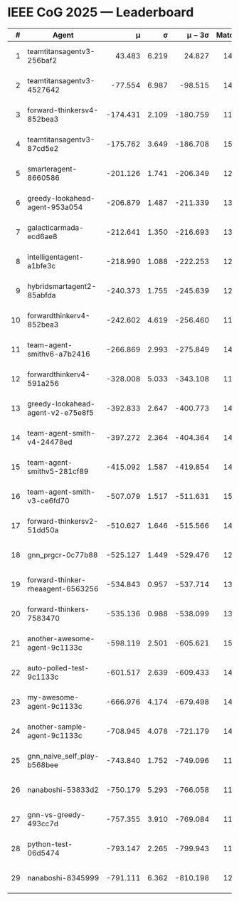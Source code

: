 # IEEE CoG 2025 — Leaderboard

| # | Agent | μ | σ | μ − 3σ | Matches | Updated |
|---:|---|---:|---:|---:|---:|---|
| 1 | teamtitansagentv3-256baf2 | 43.483 | 6.219 | 24.827 | 14836 | 2025-08-22 09:07 |
| 2 | teamtitansagentv3-4527642 | -77.554 | 6.987 | -98.515 | 14170 | 2025-08-22 09:07 |
| 3 | forward-thinkersv4-852bea3 | -174.431 | 2.109 | -180.759 | 11478 | 2025-08-22 09:07 |
| 4 | teamtitansagentv3-87cd5e2 | -175.762 | 3.649 | -186.708 | 15386 | 2025-08-22 09:07 |
| 5 | smarteragent-8660586 | -201.126 | 1.741 | -206.349 | 12205 | 2025-08-22 09:07 |
| 6 | greedy-lookahead-agent-953a054 | -206.879 | 1.487 | -211.339 | 13932 | 2025-08-22 09:07 |
| 7 | galacticarmada-ecd6ae8 | -212.641 | 1.350 | -216.693 | 13720 | 2025-08-22 09:07 |
| 8 | intelligentagent-a1bfe3c | -218.990 | 1.088 | -222.253 | 12356 | 2025-08-22 09:07 |
| 9 | hybridsmartagent2-85abfda | -240.373 | 1.755 | -245.639 | 12889 | 2025-08-22 09:07 |
| 10 | forwardthinkerv4-852bea3 | -242.602 | 4.619 | -256.460 | 11795 | 2025-08-22 09:07 |
| 11 | team-agent-smithv6-a7b2416 | -266.869 | 2.993 | -275.849 | 14220 | 2025-08-22 09:07 |
| 12 | forwardthinkerv4-591a256 | -328.008 | 5.033 | -343.108 | 11971 | 2025-08-22 09:07 |
| 13 | greedy-lookahead-agent-v2-e75e8f5 | -392.833 | 2.647 | -400.773 | 14292 | 2025-08-22 09:07 |
| 14 | team-agent-smith-v4-24478ed | -397.272 | 2.364 | -404.364 | 14982 | 2025-08-22 09:07 |
| 15 | team-agent-smithv5-281cf89 | -415.092 | 1.587 | -419.854 | 14460 | 2025-08-22 09:07 |
| 16 | team-agent-smith-v3-ce6fd70 | -507.079 | 1.517 | -511.631 | 15722 | 2025-08-22 09:07 |
| 17 | forward-thinkersv2-51dd50a | -510.627 | 1.646 | -515.566 | 14268 | 2025-08-22 09:07 |
| 18 | gnn_prgcr-0c77b88 | -525.127 | 1.449 | -529.476 | 12990 | 2025-08-22 09:07 |
| 19 | forward-thinker-rheaagent-6563256 | -534.843 | 0.957 | -537.714 | 13968 | 2025-08-22 09:07 |
| 20 | forward-thinkers-7583470 | -535.136 | 0.988 | -538.099 | 13500 | 2025-08-22 09:07 |
| 21 | another-awesome-agent-9c1133c | -598.119 | 2.501 | -605.621 | 15280 | 2025-08-22 09:07 |
| 22 | auto-polled-test-9c1133c | -601.517 | 2.639 | -609.433 | 14460 | 2025-08-22 09:07 |
| 23 | my-awesome-agent-9c1133c | -666.976 | 4.174 | -679.498 | 14480 | 2025-08-22 09:07 |
| 24 | another-sample-agent-9c1133c | -708.945 | 4.078 | -721.179 | 14480 | 2025-08-22 09:07 |
| 25 | gnn_naive_self_play-b568bee | -743.840 | 1.752 | -749.096 | 11440 | 2025-08-22 09:07 |
| 26 | nanaboshi-53833d2 | -750.179 | 5.293 | -766.058 | 11120 | 2025-08-22 09:07 |
| 27 | gnn-vs-greedy-493cc7d | -757.355 | 3.910 | -769.084 | 11800 | 2025-08-22 09:07 |
| 28 | python-test-06d5474 | -793.147 | 2.265 | -799.943 | 11920 | 2025-08-22 09:07 |
| 29 | nanaboshi-8345999 | -791.111 | 6.362 | -810.198 | 12230 | 2025-08-22 09:07 |
